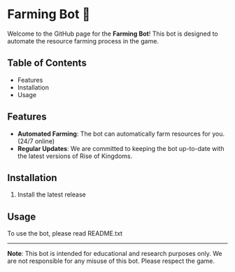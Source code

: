 # Farming Bot 🌾

Welcome to the GitHub page for the **Farming Bot**! This bot is designed to automate the resource farming process in the game.

## Table of Contents

- Features
- Installation
- Usage

## Features

- **Automated Farming**: The bot can automatically farm resources for you. (24/7 online)
- **Regular Updates**: We are committed to keeping the bot up-to-date with the latest versions of Rise of Kingdoms.

## Installation

1. Install the latest release

## Usage

To use the bot, please read README.txt


---





**Note**: This bot is intended for educational and research purposes only. We are not responsible for any misuse of this bot. Please respect the game.
